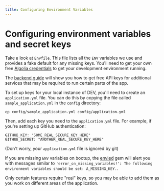 ```yaml
---
title: Configuring Environment Variables
---
```


# Configuring environment variables and secret keys

Take a look at `Envfile`. This file lists all the `ENV` variables we use and provides a fake default for any missing keys. You'll need to get your own free [Algolia credentials][agolia] to get your development environment running.

The [backend guide][backend_guide] will show you how to get free API keys for additional services that may be required to run certain parts of the app.

To set up keys for your local instance of DEV, you'll need to create an `application.yml` file. You can do this by copying the file called `sample_application.yml` in the `config` directory:

```shell
cp config/sample_application.yml config/application.yml
```

Then, add each key you need to the `application.yml` file. For example, if you're setting up GitHub authentication:

```shell
GITHUB_KEY: "SOME_REAL_SECURE_KEY_HERE"
GITHUB_SECRET: "ANOTHER_REAL_SECURE_KEY_HERE"
```

(Don't worry, your `application.yml` file is ignored by git)

If you are missing `ENV` variables on bootup, the [envied][envied] gem will alert you with messages similar to `'error_on_missing_variables!': The following environment variables should be set: A_MISSING_KEY.`.

Only certain features require "real" keys, so you may be able to add them as you work on different areas of the application.

[agolia]: /backend/algolia
[backend_guide]: /backend
[envied]: https://rubygems.org/gems/envied
